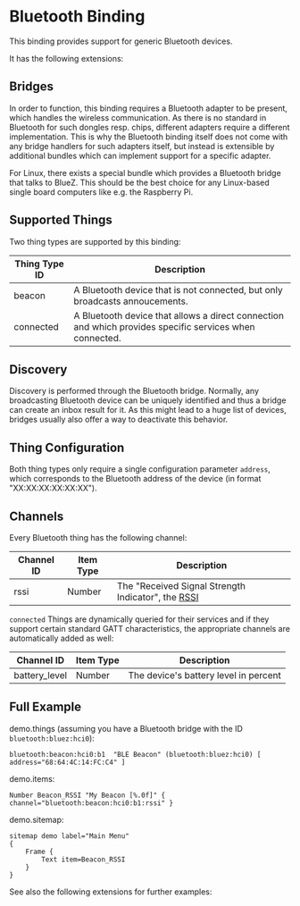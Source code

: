 # Bluetooth Binding

This binding provides support for generic Bluetooth devices.

It has the following extensions:

<!--list-subs-->

## Bridges

In order to function, this binding requires a Bluetooth adapter to be present, which handles the wireless communication.
As there is no standard in Bluetooth for such dongles resp. chips, different adapters require a different implementation.
This is why the Bluetooth binding itself does not come with any bridge handlers for such adapters itself, but instead is extensible by additional bundles which can implement support for a specific adapter. 

For Linux, there exists a special bundle which provides a Bluetooth bridge that talks to BlueZ.
This should be the best choice for any Linux-based single board computers like e.g. the Raspberry Pi.

## Supported Things

Two thing types are supported by this binding:

| Thing Type ID | Description                                                                                             |
|---------------|---------------------------------------------------------------------------------------------------------|
| beacon        | A Bluetooth device that is not connected, but only broadcasts annoucements.                             |
| connected     | A Bluetooth device that allows a direct connection and which provides specific services when connected. |


## Discovery

Discovery is performed through the Bluetooth bridge.
Normally, any broadcasting Bluetooth device can be uniquely identified and thus a bridge can create an inbox result for it.
As this might lead to a huge list of devices, bridges usually also offer a way to deactivate this behavior.

## Thing Configuration

Both thing types only require a single configuration parameter `address`, which corresponds to the Bluetooth address of the device (in format "XX:XX:XX:XX:XX:XX").

## Channels

Every Bluetooth thing has the following channel:

| Channel ID | Item Type | Description                                                                                         |
|------------|-----------|-----------------------------------------------------------------------------------------------------|
| rssi       | Number    | The "Received Signal Strength Indicator", the [RSSI](https://blog.bluetooth.com/proximity-and-rssi) |

`connected` Things are dynamically queried for their services and if they support certain standard GATT characteristics, the appropriate channels are automatically added as well:

| Channel ID    | Item Type | Description                                                     |
|---------------|-----------|-----------------------------------------------------------------|
| battery_level | Number    | The device's battery level in percent                           |


## Full Example

demo.things (assuming you have a Bluetooth bridge with the ID `bluetooth:bluez:hci0`):

```
bluetooth:beacon:hci0:b1  "BLE Beacon" (bluetooth:bluez:hci0) [ address="68:64:4C:14:FC:C4" ]
```

demo.items:

```
Number Beacon_RSSI "My Beacon [%.0f]" { channel="bluetooth:beacon:hci0:b1:rssi" }
```

demo.sitemap:

```
sitemap demo label="Main Menu"
{
    Frame {
        Text item=Beacon_RSSI
    }
}
```

See also the following extensions for further examples:

<!--list-subs-->
